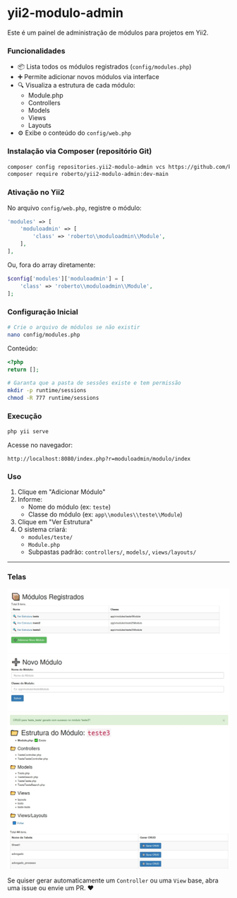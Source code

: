# yii2-modulo-admin

Este é um painel de administração de módulos para projetos em Yii2.

### Funcionalidades

- 📦 Lista todos os módulos registrados (`config/modules.php`)
- ➕ Permite adicionar novos módulos via interface
- 🔍 Visualiza a estrutura de cada módulo:
  - Module.php
  - Controllers
  - Models
  - Views
  - Layouts
- ⚙️ Exibe o conteúdo do `config/web.php`

### Instalação via Composer (repositório Git)

```bash
composer config repositories.yii2-modulo-admin vcs https://github.com/kairiroberto/yii2-modulo-admin
composer require roberto/yii2-modulo-admin:dev-main
```

### Ativação no Yii2

No arquivo `config/web.php`, registre o módulo:

```php
'modules' => [
    'moduloadmin' => [
        'class' => 'roberto\\moduloadmin\\Module',
    ],
],
```

Ou, fora do array diretamente:

```php
$config['modules']['moduloadmin'] = [
    'class' => 'roberto\\moduloadmin\\Module',
];
```

### Configuração Inicial

```bash
# Crie o arquivo de módulos se não existir
nano config/modules.php
```

Conteúdo:
```php
<?php
return [];
```

```bash
# Garanta que a pasta de sessões existe e tem permissão
mkdir -p runtime/sessions
chmod -R 777 runtime/sessions
```

### Execução

```bash
php yii serve
```

Acesse no navegador:
```
http://localhost:8080/index.php?r=moduloadmin/modulo/index
```

### Uso

1. Clique em "Adicionar Módulo"
2. Informe:
   - Nome do módulo (ex: `teste`)
   - Classe do módulo (ex: `app\\modules\\teste\\Module`)
3. Clique em "Ver Estrutura"
4. O sistema criará:
   - `modules/teste/`
   - `Module.php`
   - Subpastas padrão: `controllers/`, `models/`, `views/layouts/`

---

### Telas

![Painel do módulo](index.jpeg)
![Painel do módulo](create.jpeg)
![Painel do módulo](view.jpeg)


Se quiser gerar automaticamente um `Controller` ou uma `View` base, abra uma issue ou envie um PR. ♥️

